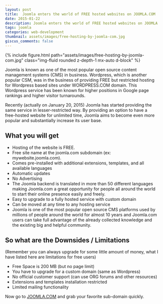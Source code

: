 ```yaml
---
layout: post
title:  Joomla enters the world of FREE hosted websites on JOOMLA.COM
date: 2015-01-22
description: Joomla enters the world of FREE hosted websites on JOOMLA.COM
tags: joomla
categories: web-development
thumbnail: assets/images/free-hosting-by-joomla-com.jpg
giscus_comments: false
---
```


<div class="row mt-3">
    <div class="col-sm mt-3 mt-md-0">
        {% include figure.html path="assets/images/free-hosting-by-joomla-com.jpg" class="img-fluid rounded z-depth-1 mx-auto d-block" %}
    </div>
</div>

Joomla is known as one of the most popular open source content management systems (CMS) in business. Wordpress, which is another popular CSM, was in the business of providing FREE but restricted hosting for Wordpress based sites under WORDPRESS.COM domain. This Wordpress service has been known for higher positions in Google page rankings and higher visitor turnarounds.

Recently (actually on January 20, 2015) Joomla has started providing the same service in lesser-restricted way. By providing an option to have a free-hosted website for unlimited time, Joomla aims to become even more popular and substantially increase its user base.

## What you will get

- Hosting of the website is FREE.
- Free site name at the joomla.com subdomain (ex: mywebsite.joomla.com).
- Comes pre-installed with additional extensions, templates, and all available languages
- Automatic updates
- No Advertising
- The Joomla backend is translated in more than 50 different languages making Joomla.com a great opportunity for people all around the world to start their online presence easily and freely.
- Easy to upgrade to a fully hosted service with custom domain
- Can be moved at any time to any hosting service
- Joomla is one of the most popular open source CMS platforms used by millions of people around the world for almost 10 years and Joomla.com users can take full advantage of the already collected knowledge and the existing big and helpful community.

## So what are the Downsides / Limitations

(Remember you can always upgrade for some little amount of money, what I have listed here are limitations for free users)

- Free Space is 200 MB (but no page limit)
- You have to upgrade for a custom domain (same as Wordpress)
- No official customer support (can use ORG forums and other resources)
- Extensions and templates installation restricted
- Limited mailing functionality

Now go to [JOOMLA.COM](https://www.joomla.com/) and grab your favorite sub-domain quickly.
